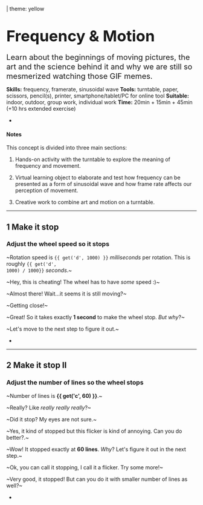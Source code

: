 
| theme: yellow

# <big><big>Frequency & Motion</big></big>

<big><big>Learn about the beginnings of moving pictures, the art and the science behind it and why we are still so mesmerized watching those GIF memes.</big></big>

**Skills:** frequency, framerate, sinusoidal wave
**Tools:** turntable, paper, scissors, pencil(s), printer, smartphone/tablet/PC for online tool
**Suitable:** indoor, outdoor, group work, individual work
**Time:** 20min + 15min + 45min (+10 hrs extended exercise)

-

<f-scene>
  <f-spinner :duration="20000">
  	<f-spin-pattern count="60" r="0.5">
  	<f-box
    	height="0.06"
      width="0.5"
      position="1 0"
      :fill="color('red')"
      stroke
    />
    </f-spin-pattern>
  </f-spinner>
</f-scene>

<f-notes>

#### Notes

This concept is divided into three main sections:

1. Hands-on activity with the turntable to explore the meaning of frequency and movement.

2. Virtual learning object to elaborate and test how frequency can be presented as a form of sinusoidal wave and how frame rate affects our perception of movement. 

3. Creative work to combine art and motion on a turntable.
</f-notes>

---

## **1**&nbsp;Make it stop

### Adjust the wheel speed so it stops

~Rotation speed is `{{ get('d', 1000) }}` *milliseconds* per rotation. This is roughly <code>{{ get('d', 1000) / 1000}}</code> *seconds*.~
          
<f-slider
  set="d"
  value="1000"
  to="2000"
  step="10"
  integer
  title=""
/>

<div v-if="get('d') == 0">

~Hey, this is cheating! The wheel has to have *some* speed :)~

</div>

<div v-if="get('d') == 500">

~Almost there! Wait...it seems it is still moving?~

</div>

<div v-if="
  get('d') > 950
  && get('d') != 1000
  && get('d') < 1001
">

~Getting close!~

</div>

<div v-if="get('d') == 1000">

~Great! So it takes exactly **1 second** to make the wheel stop. *But why*?~

~Let's move to the next step to figure it out.~

<f-next-button />

</div>

-

<f-scene>
  <f-spinner :duration="get('d',1000)">
  	<f-spin-pattern count="60" r="0.5">
  	<f-box
    	height="0.06"
      width="0.5"
      position="1 0"
      :fill="color('primary')"
      stroke
    />
    </f-spin-pattern>
  </f-spinner>
</f-scene>

---

## **2**&nbsp;Make it stop II

### Adjust the number of lines so the wheel stops

~Number of lines is **{{ get('c', 60) }}**.~
          
<f-slider
  set="c"
  value="30"
  to="120"
  integer
  title=""
/>

<div v-if="get('c') == 0">

~Really? Like <i>really really really</i>?~

</div>

<div v-if="get('c') == 15">

~Did it stop? My eyes are not sure.~

</div>

<div v-if="get('c') == 30">

~Yes, it kind of stopped but this flicker is kind of annoying. Can you do better?.~

</div>


<div v-if="get('c') == 60">

~Wow! It stopped exactly at **60 lines**. *Why*? Let's figure it out in the next step.~

<f-prev-button />
<f-next-button />

</div>

<div v-if="get('c') == 90">

~Ok, you can call it stopping, I call it a flicker. Try some more!~

</div>

<div v-if="get('c') == 120">

~Very good, it stopped! But can you do it with smaller number of lines as well?~

</div>


-

<f-scene>
  <f-spinner :duration="1000">
  	<f-spin-pattern :count="get('c')" r="0.5">
  	<f-box
    	height="0.06"
      width="0.5"
      position="1 0"
      :fill="color('primary')"
      stroke
    />
    </f-spin-pattern>
  </f-spinner>
</f-scene>

